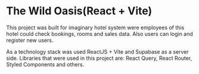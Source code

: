 # The Wild Oasis(React + Vite)

This project was built for imaginary hotel system were employees of this hotel could check bookings, rooms and sales data. Also users can login and register new users.

As a technology stack was used ReactJS + Vite and Supabase as a server side. Libraries that were used in this project are: React Query, React Router, Styled Components and others.
